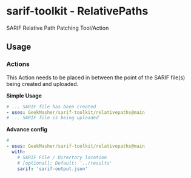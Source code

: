 # sarif-toolkit - RelativePaths

SARIF Relative Path Patching Tool/Action

## Usage

### Actions

This Action needs to be placed in between the point of the SARIF file(s) being created and uploaded.


**Simple Usage**

```yaml
# ... SARIF file has been created
- uses: GeekMasher/sarif-toolkit/relativepaths@main
# ... SARIF file is being uploaded
```

**Advance config**

```yaml
# 
- uses: GeekMasher/sarif-toolkit/relativepaths@main
  with:
    # SARIF File / Directory location
    # [optional]: Default: '../results'
    sarif: 'sarif-output.json'
```
